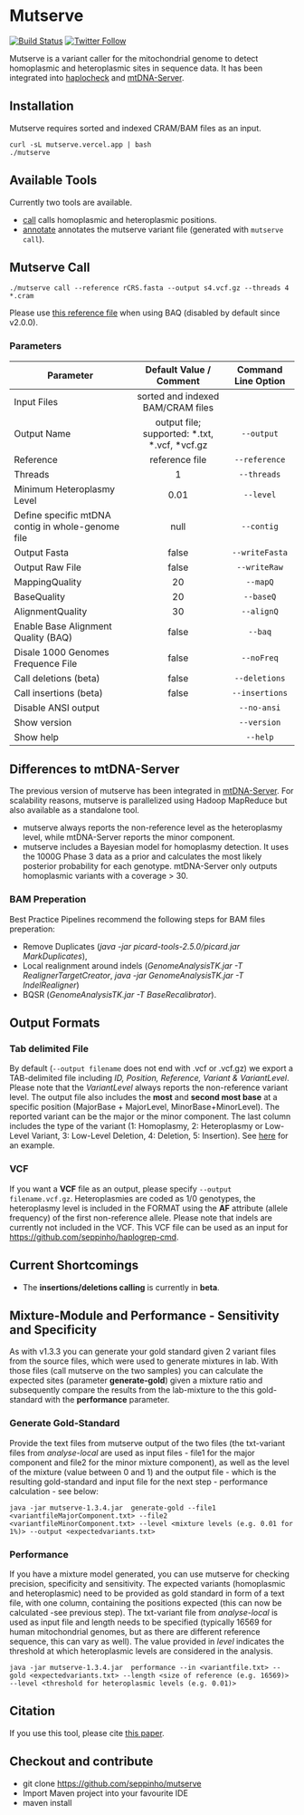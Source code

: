 # Mutserve

[![Build Status](https://travis-ci.org/seppinho/mutserve.svg?branch=master)](https://travis-ci.org/seppinho/mutserve)
[![Twitter Follow](https://img.shields.io/twitter/follow/mtdnaserver.svg?style=social&label=Follow)](https://twitter.com/mtdnaserver)

Mutserve is a variant caller for the mitochondrial genome to detect homoplasmic and heteroplasmic sites in sequence data. It has been integrated into [haplocheck](https://github.com/genepi/haplocheck) and [mtDNA-Server](https://mtdna-server.uibk.ac.at).

## Installation
Mutserve requires sorted and indexed CRAM/BAM files as an input.

```
curl -sL mutserve.vercel.app | bash
./mutserve
```

## Available Tools
Currently two tools are available. 

* [call](#mutserve-call) calls homoplasmic and heteroplasmic positions. 
* [annotate](#mutserve-annotate) annotates the mutserve variant file (generated with `mutserve call`). 

## Mutserve Call

```
./mutserve call --reference rCRS.fasta --output s4.vcf.gz --threads 4 *.cram 
```

Please use [this reference file](https://raw.githubusercontent.com/seppinho/mutserve/master/files/rCRS.fasta) when using BAQ (disabled by default since v2.0.0).

### Parameters

| Parameter        | Default Value / Comment          | Command Line Option | 
| ------------- |:-------------:| :-------------:| 
| Input Files     | sorted and indexed BAM/CRAM files | |
| Output Name   | output file; supported: \*.txt, \*.vcf, \*vcf.gz | `--output` |
| Reference  | reference file | `--reference` |
| Threads     | 1 | `--threads`|
| Minimum Heteroplasmy Level     | 0.01 | `--level`|
| Define specific mtDNA contig in whole-genome file     | null | `--contig`|
| Output Fasta     | false | `--writeFasta`|
| Output Raw File     | false | `--writeRaw`|
| MappingQuality     | 20 | `--mapQ`|
| BaseQuality     | 20 | `--baseQ`|
| AlignmentQuality     | 30 | `--alignQ`|
| Enable Base Alignment Quality (BAQ)     | false | `--baq`|
| Disale 1000 Genomes Frequence File     | false | `--noFreq`|
| Call deletions (beta)     | false | `--deletions`|
| Call insertions (beta)     | false | `--insertions`|
| Disable ANSI output     |  | `--no-ansi`|
| Show version     |  | `--version`|
| Show help     |  | `--help`|

## Differences to mtDNA-Server

The previous version of mutserve has been integrated in [mtDNA-Server](https://mtdna-server.uibk.ac.at). For scalability reasons, mutserve is parallelized using Hadoop MapReduce but also available as a standalone tool.

- mutserve always reports the non-reference level as the heteroplasmy level, while mtDNA-Server reports the minor component.
- mutserve includes a Bayesian model for homoplasmy detection. It uses the 1000G Phase 3 data as a prior and calculates the most likely posterior probability for each genotype. mtDNA-Server only outputs homoplasmic variants with a coverage > 30.

### BAM Preperation
Best Practice Pipelines recommend the following steps for BAM files preperation:
- Remove Duplicates (*java -jar picard-tools-2.5.0/picard.jar MarkDuplicates*), 
- Local realignment around indels (*GenomeAnalysisTK.jar -T RealignerTargetCreator*, *java -jar GenomeAnalysisTK.jar -T IndelRealigner*) 
- BQSR (*GenomeAnalysisTK.jar -T BaseRecalibrator*).

## Output Formats

### Tab delimited File
By default (`--output filename` does not end with .vcf or .vcf.gz) we export a TAB-delimited file including *ID, Position, Reference, Variant & VariantLevel*. Please note that the *VariantLevel* always reports the non-reference variant level. The output file also includes the **most** and **second most base** at a specific position (MajorBase + MajorLevel, MinorBase+MinorLevel). The reported variant can be the major or the minor component. The last column includes the type of the variant (1: Homoplasmy, 2: Heteroplasmy or Low-Level Variant, 3: Low-Level Deletion, 4: Deletion, 5: Insertion). See [here](https://raw.githubusercontent.com/seppinho/mutation-server/master/test-data/results/variantsLocal1000G) for an example. 

### VCF
If you want a **VCF** file as an output, please specify `--output filename.vcf.gz`. Heteroplasmies are coded as 1/0 genotypes, the heteroplasmy level is included in the FORMAT using the **AF** attribute (allele frequency) of the first non-reference allele. Please note that indels are currently not included in the VCF.  This VCF file can be used as an input for https://github.com/seppinho/haplogrep-cmd.

## Current Shortcomings
* The **insertions/deletions calling** is currently in **beta**.

## Mixture-Module and Performance - Sensitivity and Specificity

As with v1.3.3 you can generate your gold standard given 2 variant files from the source files, which were used to generate mixtures in lab. With those files (call mutserve on the two samples) you can calculate the expected sites (parameter **generate-gold**) given a mixture ratio and subsequently compare the results from the lab-mixture to the this gold-standard with the **performance** parameter.  

### Generate Gold-Standard
Provide the text files from mutserve output of the two files (the txt-variant files from *analyse-local* are used as input files - file1 for the major component and file2 for the minor mixture component), as well as the level of the mixture (value between 0 and 1) and the output file - which is the resulting gold-standard and input file for the next step - performance calculation - see below:
```
java -jar mutserve-1.3.4.jar  generate-gold --file1 <variantfileMajorComponent.txt> --file2 <variantfileMinorComponent.txt> --level <mixture levels (e.g. 0.01 for 1%)> --output <expectedvariants.txt>
```


### Performance 
If you have a mixture model generated, you can use mutserve for checking precision, specificity and sensitivity. The expected variants (homoplasmic and heteroplasmic) need to be provided as gold standard in form of a text file, with one column, containing the positions expected (this can now be calculated -see previous step). The txt-variant file from *analyse-local* is used as input file and length needs to be specified (typically 16569 for human mitochondrial genomes, but as there are different reference sequence, this can vary as well). The value provided in *level* indicates the threshold at which heteroplasmic levels are considered in the analysis.
```
java -jar mutserve-1.3.4.jar  performance --in <variantfile.txt> --gold <expectedvariants.txt> --length <size of reference (e.g. 16569)> --level <threshold for heteroplasmic levels (e.g. 0.01)>
```

## Citation
If you use this tool, please cite [this paper](http://nar.oxfordjournals.org/content/early/2016/04/15/nar.gkw247.full).

## Checkout and contribute
* git clone https://github.com/seppinho/mutserve
* Import Maven project into your favourite IDE
* maven install
